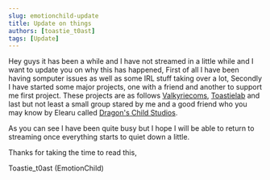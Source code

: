 ```yaml
---
slug: emotionchild-update
title: Update on things
authors: [toastie_t0ast]
tags: [Update]
---
```


Hey guys it has been a while and I have not streamed in a little while and I want to update you on why this has happened, First of all I have been having somputer issues as well as some IRL stuff taking over a lot, Secondly I have started some major projects, one with a friend and another to support me first project. These projects are as follows [Valkyriecoms](https://valkyriecoms.com), [Toastielab](https://toastielab.dev) and last but not least a small group stared by me and a good friend who you may know by Elearu called [Dragon's Child Studios](https://dragonschildstudios.com).

As you can see I have been quite busy but I hope I will be able to return to streaming once everything starts to quiet down a little.

Thanks for taking the time to read this,

Toastie_t0ast (EmotionChild)
